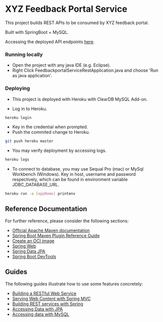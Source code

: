 # XYZ Feedback Portal Service

This project builds REST APIs to be consumed by XYZ feedback portal.

Built with SpringBoot + MySQL.

Accessing the deployed API endpoints [here](https://xyz-feedback-app-1.herokuapp.com/xyz/).

### Running locally

* Open the project with any java IDE (e.g. Eclipse).
* Right Click FeedbackportalServiceRestApplication.java and choose 'Run as java application'.

### Deploying

* This project is deployed with Heroku with ClearDB MySQL Add-on.

* Log in to Heroku.

```bash
heroku login
```
* Key in the credential when prompted.
* Push the commited change to Heroku.

```bash
git push heroku master
```

* You may verify deployment by accessing logs.

```bash
heroku logs
```

* To connect to database, you may use Sequal Pro (mac) or MySql Workbench (Windows). 
Key in host, username and password respectively, which can be found in environment variable JDBC_DATABASE_URL.

```bash
heroku run -a [appName] printenv
```

## Reference Documentation
For further reference, please consider the following sections:

* [Official Apache Maven documentation](https://maven.apache.org/guides/index.html)
* [Spring Boot Maven Plugin Reference Guide](https://docs.spring.io/spring-boot/docs/2.6.2/maven-plugin/reference/html/)
* [Create an OCI image](https://docs.spring.io/spring-boot/docs/2.6.2/maven-plugin/reference/html/#build-image)
* [Spring Web](https://docs.spring.io/spring-boot/docs/2.6.2/reference/htmlsingle/#boot-features-developing-web-applications)
* [Spring Data JPA](https://docs.spring.io/spring-boot/docs/2.6.2/reference/htmlsingle/#boot-features-jpa-and-spring-data)
* [Spring Boot DevTools](https://docs.spring.io/spring-boot/docs/2.6.2/reference/htmlsingle/#using-boot-devtools)

## Guides
The following guides illustrate how to use some features concretely:

* [Building a RESTful Web Service](https://spring.io/guides/gs/rest-service/)
* [Serving Web Content with Spring MVC](https://spring.io/guides/gs/serving-web-content/)
* [Building REST services with Spring](https://spring.io/guides/tutorials/bookmarks/)
* [Accessing Data with JPA](https://spring.io/guides/gs/accessing-data-jpa/)
* [Accessing data with MySQL](https://spring.io/guides/gs/accessing-data-mysql/)

